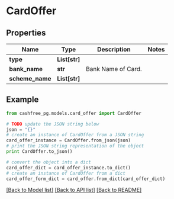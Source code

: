 # CardOffer


## Properties
Name | Type | Description | Notes
------------ | ------------- | ------------- | -------------
**type** | **List[str]** |  | 
**bank_name** | **str** | Bank Name of Card. | 
**scheme_name** | **List[str]** |  | 

## Example

```python
from cashfree_pg.models.card_offer import CardOffer

# TODO update the JSON string below
json = "{}"
# create an instance of CardOffer from a JSON string
card_offer_instance = CardOffer.from_json(json)
# print the JSON string representation of the object
print CardOffer.to_json()

# convert the object into a dict
card_offer_dict = card_offer_instance.to_dict()
# create an instance of CardOffer from a dict
card_offer_form_dict = card_offer.from_dict(card_offer_dict)
```
[[Back to Model list]](../README.md#documentation-for-models) [[Back to API list]](../README.md#documentation-for-api-endpoints) [[Back to README]](../README.md)


